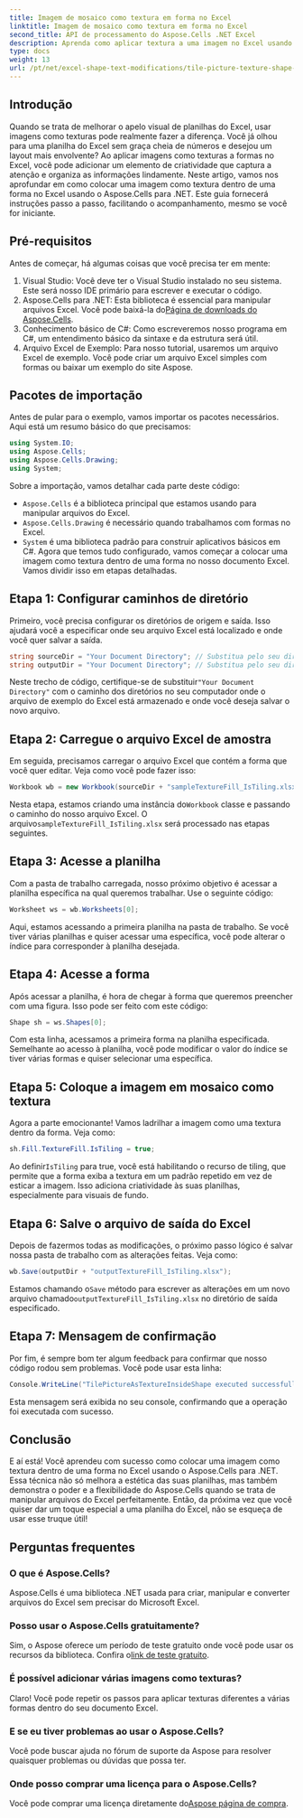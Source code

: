 ```yaml
---
title: Imagem de mosaico como textura em forma no Excel
linktitle: Imagem de mosaico como textura em forma no Excel
second_title: API de processamento do Aspose.Cells .NET Excel
description: Aprenda como aplicar textura a uma imagem no Excel usando o Aspose.Cells para .NET com este tutorial passo a passo fácil de seguir.
type: docs
weight: 13
url: /pt/net/excel-shape-text-modifications/tile-picture-texture-shape-excel/
---
```

## Introdução
Quando se trata de melhorar o apelo visual de planilhas do Excel, usar imagens como texturas pode realmente fazer a diferença. Você já olhou para uma planilha do Excel sem graça cheia de números e desejou um layout mais envolvente? Ao aplicar imagens como texturas a formas no Excel, você pode adicionar um elemento de criatividade que captura a atenção e organiza as informações lindamente. Neste artigo, vamos nos aprofundar em como colocar uma imagem como textura dentro de uma forma no Excel usando o Aspose.Cells para .NET. Este guia fornecerá instruções passo a passo, facilitando o acompanhamento, mesmo se você for iniciante.
## Pré-requisitos
Antes de começar, há algumas coisas que você precisa ter em mente:
1. Visual Studio: Você deve ter o Visual Studio instalado no seu sistema. Este será nosso IDE primário para escrever e executar o código.
2.  Aspose.Cells para .NET: Esta biblioteca é essencial para manipular arquivos Excel. Você pode baixá-la do[Página de downloads do Aspose.Cells](https://releases.aspose.com/cells/net/).
3. Conhecimento básico de C#: Como escreveremos nosso programa em C#, um entendimento básico da sintaxe e da estrutura será útil.
4. Arquivo Excel de Exemplo: Para nosso tutorial, usaremos um arquivo Excel de exemplo. Você pode criar um arquivo Excel simples com formas ou baixar um exemplo do site Aspose.
## Pacotes de importação
Antes de pular para o exemplo, vamos importar os pacotes necessários. Aqui está um resumo básico do que precisamos:
```csharp
using System.IO;
using Aspose.Cells;
using Aspose.Cells.Drawing;
using System;
```
Sobre a importação, vamos detalhar cada parte deste código:
- `Aspose.Cells` é a biblioteca principal que estamos usando para manipular arquivos do Excel.
- `Aspose.Cells.Drawing` é necessário quando trabalhamos com formas no Excel.
- `System` é uma biblioteca padrão para construir aplicativos básicos em C#.
Agora que temos tudo configurado, vamos começar a colocar uma imagem como textura dentro de uma forma no nosso documento Excel. Vamos dividir isso em etapas detalhadas.
## Etapa 1: Configurar caminhos de diretório
Primeiro, você precisa configurar os diretórios de origem e saída. Isso ajudará você a especificar onde seu arquivo Excel está localizado e onde você quer salvar a saída.
```csharp
string sourceDir = "Your Document Directory"; // Substitua pelo seu diretório atual
string outputDir = "Your Document Directory"; // Substitua pelo seu diretório atual
```
 Neste trecho de código, certifique-se de substituir`"Your Document Directory"` com o caminho dos diretórios no seu computador onde o arquivo de exemplo do Excel está armazenado e onde você deseja salvar o novo arquivo.
## Etapa 2: Carregue o arquivo Excel de amostra
Em seguida, precisamos carregar o arquivo Excel que contém a forma que você quer editar. Veja como você pode fazer isso:
```csharp
Workbook wb = new Workbook(sourceDir + "sampleTextureFill_IsTiling.xlsx");
```
 Nesta etapa, estamos criando uma instância do`Workbook` classe e passando o caminho do nosso arquivo Excel. O arquivo`sampleTextureFill_IsTiling.xlsx` será processado nas etapas seguintes.
## Etapa 3: Acesse a planilha
Com a pasta de trabalho carregada, nosso próximo objetivo é acessar a planilha específica na qual queremos trabalhar. Use o seguinte código:
```csharp
Worksheet ws = wb.Worksheets[0];
```
Aqui, estamos acessando a primeira planilha na pasta de trabalho. Se você tiver várias planilhas e quiser acessar uma específica, você pode alterar o índice para corresponder à planilha desejada.
## Etapa 4: Acesse a forma
Após acessar a planilha, é hora de chegar à forma que queremos preencher com uma figura. Isso pode ser feito com este código:
```csharp
Shape sh = ws.Shapes[0];
```
Com esta linha, acessamos a primeira forma na planilha especificada. Semelhante ao acesso à planilha, você pode modificar o valor do índice se tiver várias formas e quiser selecionar uma específica.
## Etapa 5: Coloque a imagem em mosaico como textura
Agora a parte emocionante! Vamos ladrilhar a imagem como uma textura dentro da forma. Veja como:
```csharp
sh.Fill.TextureFill.IsTiling = true;
```
 Ao definir`IsTiling` para true, você está habilitando o recurso de tiling, que permite que a forma exiba a textura em um padrão repetido em vez de esticar a imagem. Isso adiciona criatividade às suas planilhas, especialmente para visuais de fundo.
## Etapa 6: Salve o arquivo de saída do Excel
Depois de fazermos todas as modificações, o próximo passo lógico é salvar nossa pasta de trabalho com as alterações feitas. Veja como:
```csharp
wb.Save(outputDir + "outputTextureFill_IsTiling.xlsx");
```
 Estamos chamando o`Save` método para escrever as alterações em um novo arquivo chamado`outputTextureFill_IsTiling.xlsx` no diretório de saída especificado.
## Etapa 7: Mensagem de confirmação
Por fim, é sempre bom ter algum feedback para confirmar que nosso código rodou sem problemas. Você pode usar esta linha:
```csharp
Console.WriteLine("TilePictureAsTextureInsideShape executed successfully.\r\n");
```
Esta mensagem será exibida no seu console, confirmando que a operação foi executada com sucesso.
## Conclusão
E aí está! Você aprendeu com sucesso como colocar uma imagem como textura dentro de uma forma no Excel usando o Aspose.Cells para .NET. Essa técnica não só melhora a estética das suas planilhas, mas também demonstra o poder e a flexibilidade do Aspose.Cells quando se trata de manipular arquivos do Excel perfeitamente. Então, da próxima vez que você quiser dar um toque especial a uma planilha do Excel, não se esqueça de usar esse truque útil! 
## Perguntas frequentes
### O que é Aspose.Cells?
Aspose.Cells é uma biblioteca .NET usada para criar, manipular e converter arquivos do Excel sem precisar do Microsoft Excel.
### Posso usar o Aspose.Cells gratuitamente?
 Sim, o Aspose oferece um período de teste gratuito onde você pode usar os recursos da biblioteca. Confira o[link de teste gratuito](https://releases.aspose.com/).
### É possível adicionar várias imagens como texturas?
Claro! Você pode repetir os passos para aplicar texturas diferentes a várias formas dentro do seu documento Excel.
### E se eu tiver problemas ao usar o Aspose.Cells?
Você pode buscar ajuda no fórum de suporte da Aspose para resolver quaisquer problemas ou dúvidas que possa ter.
### Onde posso comprar uma licença para o Aspose.Cells?
 Você pode comprar uma licença diretamente do[Aspose página de compra](https://purchase.aspose.com/buy).